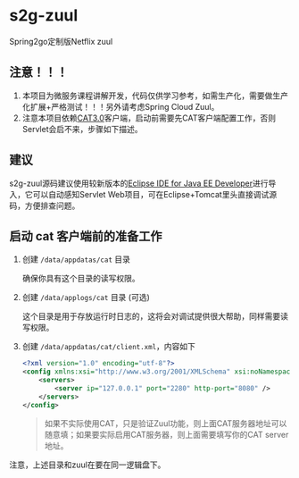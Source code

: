 # s2g-zuul
Spring2go定制版Netflix zuul

## 注意！！！

1. 本项目为微服务课程讲解开发，代码仅供学习参考，如需生产化，需要做生产化扩展+严格测试！！！另外请考虑Spring Cloud Zuul。
2. 注意本项目依赖[CAT3.0](https://github.com/dianping/cat)客户端，启动前需要先CAT客户端配置工作，否则Servlet会启不来，步骤如下描述。

## 建议

s2g-zuul源码建议使用较新版本的[Eclipse IDE for Java EE Developer](https://www.eclipse.org/downloads/packages/release/2019-03/r/eclipse-ide-enterprise-java-developers
)进行导入，它可以自动感知Servlet Web项目，可在Eclipse+Tomcat里头直接调试源码，方便排查问题。

## 启动 cat 客户端前的准备工作

1. 创建 `/data/appdatas/cat` 目录

    确保你具有这个目录的读写权限。

2. 创建 `/data/applogs/cat` 目录 (可选)

    这个目录是用于存放运行时日志的，这将会对调试提供很大帮助，同样需要读写权限。

3. 创建 `/data/appdatas/cat/client.xml`，内容如下

    ```xml
    <?xml version="1.0" encoding="utf-8"?>
    <config xmlns:xsi="http://www.w3.org/2001/XMLSchema" xsi:noNamespaceSchemaLocation="config.xsd">
        <servers>
            <server ip="127.0.0.1" port="2280" http-port="8080" />
        </servers>
    </config>
    ```

    > 如果不实际使用CAT，只是验证Zuul功能，则上面CAT服务器地址可以随意填；如果要实际启用CAT服务器，则上面需要填写你的CAT server地址。

注意，上述目录和zuul在要在同一逻辑盘下。
